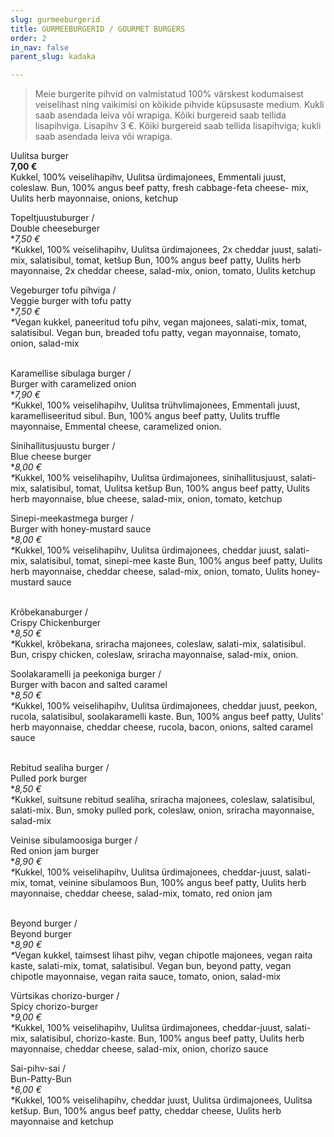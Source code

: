 ```yaml
---
slug: gurmeeburgerid
title: GURMEEBURGERID / GOURMET BURGERS
order: 2
in_nav: false
parent_slug: kadaka

---
```

<div class="ellipsis"></div>

> Meie burgerite pihvid on valmistatud 100% värskest kodumaisest veiselihast ning vaikimisi on kõikide pihvide küpsusaste medium. Kukli saab asendada leiva või wrapiga. Kõiki burgereid saab tellida lisapihviga. Lisapihv 3 €. Kõiki burgereid saab tellida lisapihviga; kukli saab asendada leiva või wrapiga.

<span class="special"></span> Uulitsa burger  
**7,00 €**  
<span class="koostis">Kukkel, 100% veiselihapihv, Uulitsa ürdimajonees, Emmentali juust, coleslaw. Bun, 100% angus beef patty, fresh cabbage-feta cheese- mix, Uulits herb mayonnaise, onions, ketchup</span>

Topeltjuustuburger /  
Double cheeseburger  
\**7,50 €  
\**<span class="koostis">Kukkel, 100% veiselihapihv, Uulitsa ürdimajonees, 2x cheddar juust, salati-mix, salatisibul, tomat, ketšup Bun, 100% angus beef patty, Uulits herb mayonnaise, 2x cheddar cheese, salad-mix, onion, tomato, Uulits ketchup</span>

Vegeburger tofu pihviga /  
Veggie burger with tofu patty  
\**7,50 €  
\**<span class="koostis">Vegan kukkel, paneeritud tofu pihv, vegan majonees, salati-mix, tomat, salatisibul. Vegan bun, breaded tofu patty, vegan mayonnaise, tomato, onion, salad-mix</span>  
<span class="vegan"></span>

<span class="special"></span>  
Karamellise sibulaga burger /  
Burger with caramelized onion  
\**7,90 €  
\**<span class="koostis">Kukkel, 100% veiselihapihv, Uulitsa trühvlimajonees, Emmentali juust, karamelliseeritud sibul. Bun, 100% angus beef patty, Uulits truffle mayonnaise, Emmental cheese, caramelized onion.</span>

Sinihallitusjuustu burger /  
Blue cheese burger  
\**8,00 €  
\**<span class="koostis">Kukkel, 100% veiselihapihv, Uulitsa ürdimajonees, sinihallitusjuust, salati-mix, salatisibul, tomat, Uulitsa ketšup Bun, 100% angus beef patty, Uulits herb mayonnaise, blue cheese, salad-mix, onion, tomato, ketchup</span>

Sinepi-meekastmega burger /  
Burger with honey-mustard sauce  
\**8,00 €  
\**<span class="koostis">Kukkel, 100% veiselihapihv, Uulitsa ürdimajonees, cheddar juust, salati-mix, salatisibul, tomat, sinepi-mee kaste Bun, 100% angus beef patty, Uulits herb mayonnaise, cheddar cheese, salad-mix, onion, tomato, Uulits honey-mustard sauce</span>

<span class="special"></span>  
<span class="spicy"></span> Krõbekanaburger /  
Crispy Chickenburger  
\**8,50 €  
\**<span class="koostis">Kukkel, krõbekana, sriracha majonees, coleslaw, salati-mix, salatisibul. Bun, crispy chicken, coleslaw, sriracha mayonnaise, salad-mix, onion.</span>

Soolakaramelli ja peekoniga burger /  
Burger with bacon and salted caramel  
\**8,50 €  
\**<span class="koostis">Kukkel, 100% veiselihapihv, Uulitsa ürdimajonees, cheddar juust, peekon, rucola, salatisibul, soolakaramelli kaste. Bun, 100% angus beef patty, Uulits' herb mayonnaise, cheddar cheese, rucola, bacon, onions, salted caramel sauce</span>

<span class="special"></span>  
Rebitud sealiha burger /  
Pulled pork burger  
\**8,50 €  
\**<span class="koostis">Kukkel, suitsune rebitud sealiha, sriracha majonees, coleslaw, salatisibul, salati-mix. Bun, smoky pulled pork, coleslaw, onion, sriracha mayonnaise, salad-mix</span>

Veinise sibulamoosiga burger /  
Red onion jam burger  
\**8,90 €  
\**<span class="koostis">Kukkel, 100% veiselihapihv, Uulitsa ürdimajonees, cheddar-juust, salati-mix, tomat, veinine sibulamoos Bun, 100% angus beef patty, Uulits herb mayonnaise, cheddar cheese, salad-mix, tomato, red onion jam</span>

<span class="special"></span>  
Beyond burger /  
Beyond burger  
\**8,90 €  
\**<span class="koostis">Vegan kukkel, taimsest lihast pihv, vegan chipotle majonees, vegan raita kaste, salati-mix, tomat, salatisibul. Vegan bun, beyond patty, vegan chipotle mayonnaise, vegan raita sauce, tomato, onion, salad-mix</span>  
<span class="vegan"></span>

<span class="spicy"></span> Vürtsikas chorizo-burger /  
Spicy chorizo-burger  
\**9,00 €  
\**<span class="koostis">Kukkel, 100% veiselihapihv, Uulitsa ürdimajonees, cheddar-juust, salati-mix, salatisibul, chorizo-kaste. Bun, 100% angus beef patty, Uulits herb mayonnaise, cheddar cheese, salad-mix, onion, chorizo sauce</span>

Sai-pihv-sai /  
Bun-Patty-Bun  
\**6,00 €  
\**<span class="koostis">Kukkel, 100% veiselihapihv, cheddar juust, Uulitsa ürdimajonees, Uulitsa ketšup. Bun, 100% angus beef patty, cheddar cheese, Uulits herb mayonnaise and ketchup</span>